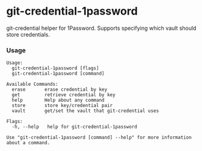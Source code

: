 # git-credential-1password

git-credential helper for 1Password. Supports specifying which vault should store credentials.

### Usage
```
Usage:
  git-credential-1password [flags]
  git-credential-1password [command]

Available Commands:
  erase       erase credential by key
  get         retrieve credential by key
  help        Help about any command
  store       store key/credential pair
  vault       get/set the vault that git-credential uses

Flags:
  -h, --help   help for git-credential-1password

Use "git-credential-1password [command] --help" for more information about a command.
```
